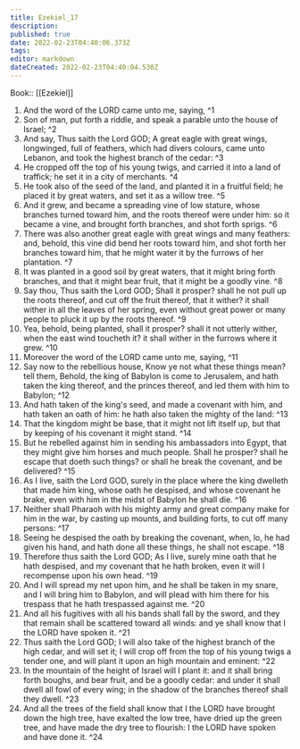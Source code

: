 ```yaml
---
title: Ezekiel_17
description: 
published: true
date: 2022-02-23T04:40:06.373Z
tags: 
editor: markdown
dateCreated: 2022-02-23T04:40:04.530Z
---
```


 Book:: [[Ezekiel]]
 1. And the word of the LORD came unto me, saying, ^1
 2. Son of man, put forth a riddle, and speak a parable unto the house of Israel; ^2
 3. And say, Thus saith the Lord GOD; A great eagle with great wings, longwinged, full of feathers, which had divers colours, came unto Lebanon, and took the highest branch of the cedar: ^3
 4. He cropped off the top of his young twigs, and carried it into a land of traffick; he set it in a city of merchants. ^4
 5. He took also of the seed of the land, and planted it in a fruitful field; he placed it by great waters, and set it as a willow tree. ^5
 6. And it grew, and became a spreading vine of low stature, whose branches turned toward him, and the roots thereof were under him: so it became a vine, and brought forth branches, and shot forth sprigs. ^6
 7. There was also another great eagle with great wings and many feathers: and, behold, this vine did bend her roots toward him, and shot forth her branches toward him, that he might water it by the furrows of her plantation. ^7
 8. It was planted in a good soil by great waters, that it might bring forth branches, and that it might bear fruit, that it might be a goodly vine. ^8
 9. Say thou, Thus saith the Lord GOD; Shall it prosper? shall he not pull up the roots thereof, and cut off the fruit thereof, that it wither? it shall wither in all the leaves of her spring, even without great power or many people to pluck it up by the roots thereof. ^9
 10. Yea, behold, being planted, shall it prosper? shall it not utterly wither, when the east wind toucheth it? it shall wither in the furrows where it grew. ^10
 11. Moreover the word of the LORD came unto me, saying, ^11
 12. Say now to the rebellious house, Know ye not what these things mean? tell them, Behold, the king of Babylon is come to Jerusalem, and hath taken the king thereof, and the princes thereof, and led them with him to Babylon; ^12
 13. And hath taken of the king's seed, and made a covenant with him, and hath taken an oath of him: he hath also taken the mighty of the land: ^13
 14. That the kingdom might be base, that it might not lift itself up, but that by keeping of his covenant it might stand. ^14
 15. But he rebelled against him in sending his ambassadors into Egypt, that they might give him horses and much people. Shall he prosper? shall he escape that doeth such things? or shall he break the covenant, and be delivered? ^15
 16. As I live, saith the Lord GOD, surely in the place where the king dwelleth that made him king, whose oath he despised, and whose covenant he brake, even with him in the midst of Babylon he shall die. ^16
 17. Neither shall Pharaoh with his mighty army and great company make for him in the war, by casting up mounts, and building forts, to cut off many persons: ^17
 18. Seeing he despised the oath by breaking the covenant, when, lo, he had given his hand, and hath done all these things, he shall not escape. ^18
 19. Therefore thus saith the Lord GOD; As I live, surely mine oath that he hath despised, and my covenant that he hath broken, even it will I recompense upon his own head. ^19
 20. And I will spread my net upon him, and he shall be taken in my snare, and I will bring him to Babylon, and will plead with him there for his trespass that he hath trespassed against me. ^20
 21. And all his fugitives with all his bands shall fall by the sword, and they that remain shall be scattered toward all winds: and ye shall know that I the LORD have spoken it. ^21
 22. Thus saith the Lord GOD; I will also take of the highest branch of the high cedar, and will set it; I will crop off from the top of his young twigs a tender one, and will plant it upon an high mountain and eminent: ^22
 23. In the mountain of the height of Israel will I plant it: and it shall bring forth boughs, and bear fruit, and be a goodly cedar: and under it shall dwell all fowl of every wing; in the shadow of the branches thereof shall they dwell. ^23
 24. And all the trees of the field shall know that I the LORD have brought down the high tree, have exalted the low tree, have dried up the green tree, and have made the dry tree to flourish: I the LORD have spoken and have done it. ^24
